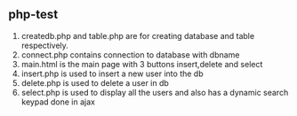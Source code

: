 ## php-test ##
1. createdb.php and table.php are for creating database and table respectively.
2. connect.php contains connection to database with dbname
3. main.html is the main page with 3 buttons insert,delete and select
4. insert.php is used to insert a new user into the db
5. delete.php is used to delete a user in db
6. select.php is used to display all the users  and also has a dynamic search keypad done  in ajax

